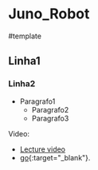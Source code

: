 # Juno_Robot

#template

## Linha1
### Linha2
* Paragrafo1
  * Paragrafo2
  * Paragrafo3

Video:
  * [Lecture video](https://www.youtube.com/watch?v=cjIHdSHa2zM&t=8s&ab_channel=FranciscoLopes)
  * [go](http://stackoverflow.com){:target="_blank"}.
  
